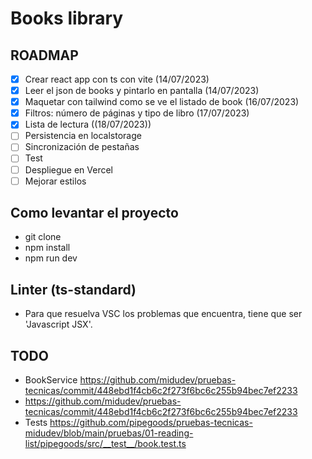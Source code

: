 # Books library

## ROADMAP

- [x] Crear react app con ts con vite (14/07/2023)
- [x] Leer el json de books y pintarlo en pantalla (14/07/2023)
- [x] Maquetar con tailwind como se ve el listado de book (16/07/2023)
- [x] Filtros: número de páginas y tipo de libro (17/07/2023)
- [x] Lista de lectura ((18/07/2023))
- [ ] Persistencia en localstorage
- [ ] Sincronización de pestañas
- [ ] Test
- [ ] Despliegue en Vercel
- [ ] Mejorar estilos

## Como levantar el proyecto

- git clone
- npm install
- npm run dev

## Linter (ts-standard)

- Para que resuelva VSC los problemas que encuentra, tiene que ser 'Javascript JSX'.

## TODO

- BookService https://github.com/midudev/pruebas-tecnicas/commit/448ebd1f4cb6c2f273f6bc6c255b94bec7ef2233
- https://github.com/midudev/pruebas-tecnicas/commit/448ebd1f4cb6c2f273f6bc6c255b94bec7ef2233
- Tests https://github.com/pipegoods/pruebas-tecnicas-midudev/blob/main/pruebas/01-reading-list/pipegoods/src/__test__/book.test.ts
